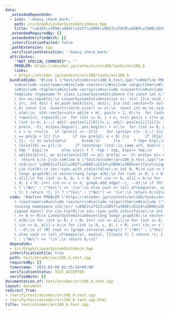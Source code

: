 ```yaml
---
data:
  _extendedDependsOn:
  - icon: ':heavy_check_mark:'
    path: src/Graph/LinearSystemIncidence.hpp
    title: "\u63A5\u7D9A\u884C\u5217\u306E\u9023\u7ACB\u65B9\u7A0B\u5F0F"
  _extendedRequiredBy: []
  _extendedVerifiedWith: []
  _isVerificationFailed: false
  _pathExtension: cpp
  _verificationStatusIcon: ':heavy_check_mark:'
  attributes:
    '*NOT_SPECIAL_COMMENTS*': ''
    PROBLEM: https://atcoder.jp/contests/arc106/tasks/arc106_b
    links:
    - https://atcoder.jp/contests/arc106/tasks/arc106_b
  bundledCode: "#line 1 \"test/atcoder/arc106_b.test.cpp\"\n#define PROBLEM \"https://atcoder.jp/contests/arc106/tasks/arc106_b\"\
    \n#include <iostream>\n#include <vector>\n#include <algorithm>\n#line 3 \"src/Graph/LinearSystemIncidence.hpp\"\
    \n#include <tuple>\n#include <array>\n#include <cassert>\n#include <type_traits>\n\
    template <typename T> class LinearSystemIncidence {\n const int n;\n std::vector<std::array<int,\
    \ 2>> es;\npublic:\n LinearSystemIncidence(int n): n(n) {}\n void add_edge(int\
    \ src, int dst) { es.push_back({src, dst}); }\n std::vector<T> solve(std::vector<T>\
    \ b) const {\n  assert((int)b.size() == n);\n  const int m= es.size();\n  std::vector<T>\
    \ x(m);\n  std::vector<int> adj(m + m), pos(n + 1, 0);\n  for (auto [s, d]: es)\
    \ ++pos[s], ++pos[d];\n  for (int i= 0; i < n; ++i) pos[i + 1]+= pos[i];\n  for\
    \ (int i= m; i--;) adj[--pos[es[i][0]]]= i, adj[--pos[es[i][1]]]= i;\n  std::vector<int>\
    \ pre(n, -2), ei(pos.begin(), pos.begin() + n);\n  for (int s= 0, p, e, q, f;\
    \ s < n; ++s)\n   if (pre[s] == -2)\n    for (pre[p= s]= -1;;) {\n     if (ei[p]\
    \ == pos[p + 1]) {\n      if (e= pre[p]; e < 0) {\n       if (b[p] != T()) return\
    \ {};  // no solution\n       break;\n      }\n      T tmp= b[p];\n      p= es[e][f=\
    \ (es[e][0] == p)];\n      if constexpr (std::is_same_v<T, bool>) x[e]= tmp, b[p]=\
    \ tmp ^ b[p];\n      else x[e]= f ? -tmp : tmp, b[p]+= tmp;\n     } else if (e=\
    \ adj[ei[p]++], q= es[e][es[e][0] == p]; pre[q] == -2) pre[p= q]= e;\n    }\n\
    \  return x;\n }\n};\n#line 6 \"test/atcoder/arc106_b.test.cpp\"\nusing namespace\
    \ std;\n// \u89E3\u7121\u3057\u306E\u5224\u5B9A\u306Everify\n\nsigned main() {\n\
    \ cin.tie(0);\n ios::sync_with_stdio(false);\n int N, M;\n cin >> N >> M;\n LinearSystemIncidence<long\
    \ long> graph(N);\n vector<long long> a(N);\n for (int i= 0; i < N; i++) cin >>\
    \ a[i];\n for (int i= 0, b; i < N; i++) cin >> b, a[i]-= b;\n for (int i= 0, c,\
    \ d; i < M; i++) cin >> c >> d, graph.add_edge(--c, --d);\n if (M) cout << (graph.solve(a).empty()\
    \ ? \"No\" : \"Yes\") << '\\n';\n else cout << (all_of(begin(a), end(a), [](auto\
    \ t) { return !t; }) ? \"Yes\" : \"No\") << '\\n';\n return 0;\n}\n"
  code: "#define PROBLEM \"https://atcoder.jp/contests/arc106/tasks/arc106_b\"\n#include\
    \ <iostream>\n#include <vector>\n#include <algorithm>\n#include \"src/Graph/LinearSystemIncidence.hpp\"\
    \nusing namespace std;\n// \u89E3\u7121\u3057\u306E\u5224\u5B9A\u306Everify\n\n\
    signed main() {\n cin.tie(0);\n ios::sync_with_stdio(false);\n int N, M;\n cin\
    \ >> N >> M;\n LinearSystemIncidence<long long> graph(N);\n vector<long long>\
    \ a(N);\n for (int i= 0; i < N; i++) cin >> a[i];\n for (int i= 0, b; i < N; i++)\
    \ cin >> b, a[i]-= b;\n for (int i= 0, c, d; i < M; i++) cin >> c >> d, graph.add_edge(--c,\
    \ --d);\n if (M) cout << (graph.solve(a).empty() ? \"No\" : \"Yes\") << '\\n';\n\
    \ else cout << (all_of(begin(a), end(a), [](auto t) { return !t; }) ? \"Yes\"\
    \ : \"No\") << '\\n';\n return 0;\n}"
  dependsOn:
  - src/Graph/LinearSystemIncidence.hpp
  isVerificationFile: true
  path: test/atcoder/arc106_b.test.cpp
  requiredBy: []
  timestamp: '2023-03-08 02:35:54+09:00'
  verificationStatus: TEST_ACCEPTED
  verifiedWith: []
documentation_of: test/atcoder/arc106_b.test.cpp
layout: document
redirect_from:
- /verify/test/atcoder/arc106_b.test.cpp
- /verify/test/atcoder/arc106_b.test.cpp.html
title: test/atcoder/arc106_b.test.cpp
---
```

